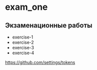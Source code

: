 # exam_one
## Экзаменационные работы

- exercise-1
- exercise-2
- exercise-3
- exercise-4




https://github.com/settings/tokens